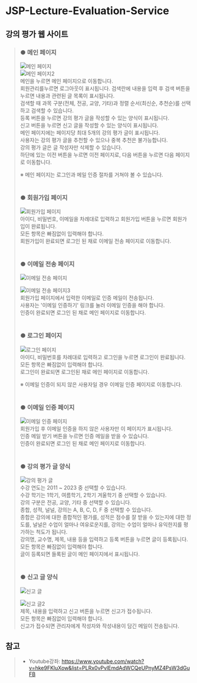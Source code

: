 # JSP-Lecture-Evaluation-Service

## 강의 평가 웹 사이트
> ### ● 메인 페이지  
> ![메인 페이지](./result_image/7_mainPage.png)  
> ![메인 페이지2](./result_image/7_mainPage2.png)  
> 메인을 누르면 메인 페이지으로 이동합니다.  
> 회원관리를누르면 로그아웃이 표시됩니다.
> 검색란에 내용을 입력 후 검색 버튼을 누르면 내용과 관련된 글 목록이 표시됩니다.  
> 검색할 때 과목 구분(전체, 전공, 교양, 기타)과 정렬 순서(최신순, 추천순)를 선택하고 검색할 수 있습니다.  
> 등록 버튼을 누르면 강의 평가 글을 작성할 수 있는 양식이 표시됩니다.  
> 신고 버튼을 누르면 신고 글을 작성할 수 있는 양식이 표시됩니다.  
> 메인 페이지에는 페이지당 최대 5개의 강의 평가 글이 표시됩니다.  
> 사용자는 강의 평가 글을 추천할 수 있으나 중복 추천은 불가능합니다.  
> 강의 평가 글은 글 작성자만 삭제할 수 있습니다.  
> 하단에 있는 이전 버튼을 누르면 이전 페이지로, 다음 버튼을 누르면 다음 페이지로 이동합니다.  
>  
> ※ 메인 페이지는 로그인과 메일 인증 절차를 거쳐야 볼 수 있습니다.
<br/><br/>
> ### ● 회원가입 페이지
> ![회원가입 페이지](./result_image/3_userJoinPage.png)  
> 아이디, 비밀번호, 이메일을 차례대로 입력하고 회원가입 버튼을 누르면 회원가입이 완료됩니다.  
> 모든 항목은 빠짐없이 입력해야 합니다.  
> 회원가입이 완료되면 로그인 된 채로 이메일 전송 페이지로 이동합니다.
<br/><br/>
> ### ● 이메일 전송 페이지
> ![이메일 전송 페이지](./result_image/4_emailCheckPage.png)  
>  
> ![이메일 전송 페이지3](./result_image/4_emailCheckPage3.png)  
> 회원가입 페이지에서 입력한 이메일로 인증 메일이 전송됩니다.  
> 사용자는 '이메일 인증하기' 링크를 눌러 이메일 인증을 해야 합니다.  
> 인증이 완료되면 로그인 된 채로 메인 페이지로 이동합니다.
<br/><br/>
> ### ● 로그인 페이지
> ![로그인 페이지](./result_image/3_userLoginPage.png)  
> 아이디, 비밀번호를 차례대로 입력하고 로그인을 누르면 로그인이 완료됩니다.  
> 모든 항목은 빠짐없이 입력해야 합니다.  
> 로그인이 완료되면 로그인된 채로 메인 페이지로 이동합니다.  
>  
> ※ 이메일 인증이 되지 않은 사용자일 경우 이메일 인증 페이지로 이동합니다.
<br/><br/>
> ### ● 이메일 인증 페이지
> ![이메일 인증 페이지](./result_image/5_emailConfirmPage.png)  
> 회원가입 후 이메일 인증을 하지 않은 사용자만 이 페이지가 표시됩니다.  
> 인증 메일 받기 버튼을 누르면 인증 메일을 받을 수 있습니다.  
> 인증이 완료되면 로그인 된 채로 메인 페이지로 이동합니다.
<br/><br/>
> ### ● 강의 평가 글 양식
> ![강의 평가 글](./result_image/2_mainPage3.png)  
> 수강 연도는 2011 ~ 2023 중 선택할 수 있습니다.  
> 수강 학기는 1학기, 여름학기, 2학기 겨울학기 중 선택할 수 있습니다.  
> 강의 구분은 전공, 교양, 기타 중 선택할 수 있습니다.  
> 종합, 성적, 널널, 강의는 A, B, C, D, F 중 선택할 수 있습니다.  
> 종합은 강의에 대한 종합적인 평가를, 성적은 점수를 잘 받을 수 있는지에 대한 정도를, 널널은 수업이 얼마나 여유로운지를, 강의는 수업이 얼마나 유익한지를 평가하는 척도가 됩니다.  
> 강의명, 교수명, 제목, 내용 등을 입력하고 등록 버튼을 누르면 글이 등록됩니다.  
> 모든 항목은 빠짐없이 입력해야 합니다.  
> 글이 등록되면 들록된 글이 메인 페이지에서 표시됩니다.
<br/><br/>
> ### ● 신고 글 양식
> ![신고 글](./result_image/2_mainPage4.png)
>  
> ![신고 글2](./result_image/6_emailReport2.png)  
> 제목, 내용을 입력하고 신고 버튼을 누르면 신고가 접수됩니다.  
> 모든 항목은 빠짐없이 입력해야 합니다.  
> 신고가 접수되면 관리자에게 작성자와 작성내용이 담긴 메일이 전송됩니다.
  
## 참고
> * Youtube강좌: <https://www.youtube.com/watch?v=hke9FKluXow&list=PLRx0vPvlEmdAdWCQeUPnyMZ4PsW3dGuFB>
